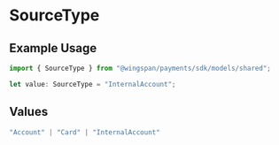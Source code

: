 # SourceType

## Example Usage

```typescript
import { SourceType } from "@wingspan/payments/sdk/models/shared";

let value: SourceType = "InternalAccount";
```

## Values

```typescript
"Account" | "Card" | "InternalAccount"
```